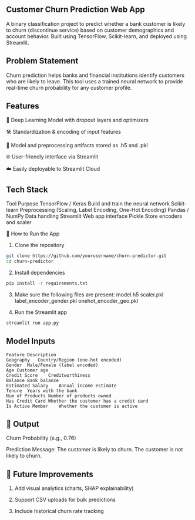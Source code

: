 ## Customer Churn Prediction Web App
A binary classification project to predict whether a bank customer is likely to churn (discontinue service) based on customer demographics and account behavior. Built using TensorFlow, Scikit-learn, and deployed using Streamlit.

## Problem Statement
Churn prediction helps banks and financial institutions identify customers who are likely to leave. This tool uses a trained neural network to provide real-time churn probability for any customer profile.

## Features
🧠 Deep Learning Model with dropout layers and optimizers

🛠 Standardization & encoding of input features

📁 Model and preprocessing artifacts stored as .h5 and .pkl

🌐 User-friendly interface via Streamlit

☁️ Easily deployable to Streamlit Cloud

## Tech Stack
Tool	Purpose
TensorFlow / Keras	Build and train the neural network
Scikit-learn	Preprocessing (Scaling, Label Encoding, One-Hot Encoding)
Pandas / NumPy	Data handling
Streamlit	Web app interface
Pickle	Store encoders and scaler

🚀 How to Run the App
1. Clone the repository
```bash
git clone https://github.com/yourusername/churn-predictor.git
cd churn-predictor
```
2. Install dependencies
```bash
pip install -r requirements.txt
```

3. Make sure the following files are present:
model.h5
scaler.pkl
label_encoder_gender.pkl
onehot_encoder_geo.pkl

4. Run the Streamlit app
```bash
streamlit run app.py
```

## Model Inputs
```
Feature	Description
Geography	Country/Region (one-hot encoded)
Gender	Male/Female (label encoded)
Age	Customer age
Credit Score	Creditworthiness
Balance	Bank balance
Estimated Salary	Annual income estimate
Tenure	Years with the bank
Num of Products	Number of products owned
Has Credit Card	Whether the customer has a credit card
Is Active Member	Whether the customer is active
```

## 🧠 Output
Churn Probability (e.g., 0.76)

Prediction Message:
The customer is likely to churn.
The customer is not likely to churn.

## 📌 Future Improvements
1. Add visual analytics (charts, SHAP explainability)

2. Support CSV uploads for bulk predictions

3. Include historical churn rate tracking
